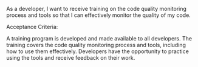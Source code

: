 As a developer, I want to receive training on the code quality monitoring process and tools so that I can effectively monitor the quality of my code.

Acceptance Criteria:

A training program is developed and made available to all developers.
The training covers the code quality monitoring process and tools, including how to use them effectively.
Developers have the opportunity to practice using the tools and receive feedback on their work.


